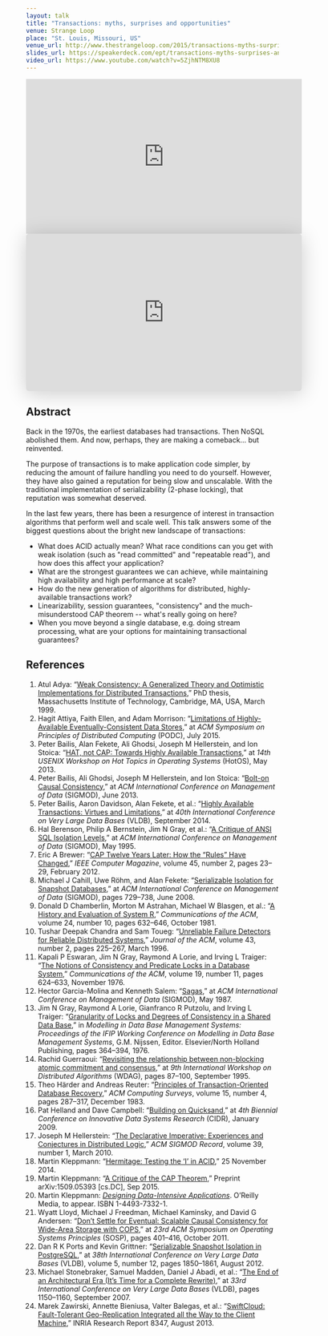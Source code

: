 ```yaml
---
layout: talk
title: "Transactions: myths, surprises and opportunities"
venue: Strange Loop
place: "St. Louis, Missouri, US"
venue_url: http://www.thestrangeloop.com/2015/transactions-myths-surprises-and-opportunities.html
slides_url: https://speakerdeck.com/ept/transactions-myths-surprises-and-opportunities
video_url: https://www.youtube.com/watch?v=5ZjhNTM8XU8
---
```


<iframe width="550" height="309" src="https://www.youtube.com/embed/5ZjhNTM8XU8" frameborder="0" allowfullscreen></iframe>

<iframe class="speakerdeck-iframe" frameborder="0" src="https://speakerdeck.com/player/0a5b3e46260542ff9e557458e33afd33" title="Transactions: Myths, Surprises and Opportunities" allowfullscreen="true" mozallowfullscreen="true" webkitallowfullscreen="true" style="border: 0px; background: padding-box padding-box rgba(0, 0, 0, 0.1); margin: 0px; padding: 0px; border-radius: 6px; box-shadow: rgba(0, 0, 0, 0.2) 0px 5px 40px; width: 550px; height: 314px;" data-ratio="1.78343949044586"></iframe>


Abstract
--------

Back in the 1970s, the earliest databases had transactions. Then NoSQL abolished them. And now,
perhaps, they are making a comeback... but reinvented.

The purpose of transactions is to make application code simpler, by reducing the amount of failure
handling you need to do yourself. However, they have also gained a reputation for being slow and
unscalable. With the traditional implementation of serializability (2-phase locking), that
reputation was somewhat deserved.

In the last few years, there has been a resurgence of interest in transaction algorithms that
perform well and scale well. This talk answers some of the biggest questions about the bright new
landscape of transactions:

* What does ACID actually mean? What race conditions can you get with weak isolation (such as "read
  committed" and "repeatable read"), and how does this affect your application?
* What are the strongest guarantees we can achieve, while maintaining high availability and high
  performance at scale?
* How do the new generation of algorithms for distributed, highly-available transactions work?
* Linearizability, session guarantees, "consistency" and the much-misunderstood CAP theorem --
  what's really going on here?
* When you move beyond a single database, e.g. doing stream processing, what are your options for
  maintaining transactional guarantees?

References
----------

1. Atul Adya: “[Weak Consistency: A Generalized Theory and Optimistic Implementations for
  Distributed Transactions](http://pmg.csail.mit.edu/papers/adya-phd.pdf),” PhD thesis,
  Massachusetts Institute of Technology, Cambridge, MA, USA, March 1999.
2. Hagit Attiya, Faith Ellen, and Adam Morrison: “[Limitations of Highly-Available
   Eventually-Consistent Data Stores](http://www.cs.technion.ac.il/people/mad/online-publications/podc2015-replds.pdf),”
   at *ACM Symposium on Principles of Distributed Computing* (PODC), July 2015.
3. Peter Bailis, Alan Fekete, Ali Ghodsi, Joseph M Hellerstein, and Ion Stoica:
   “[HAT, not CAP: Towards Highly Available Transactions](http://www.bailis.org/papers/hat-hotos2013.pdf),”
   at *14th USENIX Workshop on Hot Topics in Operating Systems* (HotOS), May 2013.
4. Peter Bailis, Ali Ghodsi, Joseph M Hellerstein, and Ion Stoica:
   “[Bolt-on Causal Consistency](http://db.cs.berkeley.edu/papers/sigmod13-bolton.pdf),”
   at *ACM International Conference on Management of Data* (SIGMOD), June 2013.
5. Peter Bailis, Aaron Davidson, Alan Fekete, et al.:
   “[Highly Available Transactions: Virtues and Limitations](http://www.bailis.org/papers/hat-vldb2014.pdf),”
   at *40th International Conference on Very Large Data Bases* (VLDB), September 2014.
6. Hal Berenson, Philip A Bernstein, Jim N Gray, et al.:
   “[A Critique of ANSI SQL Isolation Levels](http://research.microsoft.com/pubs/69541/tr-95-51.pdf),”
   at *ACM International Conference on Management of Data* (SIGMOD), May 1995.
7. Eric A Brewer: “[CAP Twelve Years Later: How the “Rules” Have Changed](http://cs609.cs.ua.edu/CAP12.pdf),”
   *IEEE Computer Magazine*, volume 45, number 2, pages 23–29, February 2012.
8. Michael J Cahill, Uwe Röhm, and Alan Fekete:
   “[Serializable Isolation for Snapshot Databases](http://www.cs.nyu.edu/courses/fall12/CSCI-GA.2434-001/p729-cahill.pdf),”
   at *ACM International Conference on Management of Data* (SIGMOD), pages 729–738, June 2008.
9. Donald D Chamberlin, Morton M Astrahan, Michael W Blasgen, et al.:
   “[A History and Evaluation of System R](http://diaswww.epfl.ch/courses/adms07/papers/p632-chamberlin.pdf),”
   *Communications of the ACM*, volume 24, number 10, pages 632–646, October 1981.
10. Tushar Deepak Chandra and Sam Toueg:
    “[Unreliable Failure Detectors for Reliable Distributed Systems](http://courses.csail.mit.edu/6.852/08/papers/CT96-JACM.pdf),”
    *Journal of the ACM*, volume 43, number 2, pages 225–267, March 1996.
11. Kapali P Eswaran, Jim N Gray, Raymond A Lorie, and Irving L Traiger:
    “[The Notions of Consistency and Predicate Locks in a Database System](http://paul.rutgers.edu/cs545/S02/papers/eswaran-transaction.pdf),”
    *Communications of the ACM*, volume 19, number 11, pages 624–633, November 1976.
12. Hector Garcia-Molina and Kenneth Salem: “[Sagas](http://www.cs.cornell.edu/andru/cs711/2002fa/reading/sagas.pdf),”
    at *ACM International Conference on Management of Data* (SIGMOD), May 1987.
13. Jim N Gray, Raymond A Lorie, Gianfranco R Putzolu, and Irving L Traiger:
    “[Granularity of Locks and Degrees of Consistency in a Shared Data Base](http://citeseerx.ist.psu.edu/viewdoc/summary?doi=10.1.1.92.8248),”
    in *Modelling in Data Base Management Systems: Proceedings of the IFIP Working Conference on
    Modelling in Data Base Management Systems*, G.M. Nijssen, Editor. Elsevier/North Holland
    Publishing, pages 364–394, 1976.
14. Rachid Guerraoui: “[Revisiting the relationship between non-blocking atomic commitment and
    consensus](http://citeseerx.ist.psu.edu/viewdoc/summary?doi=10.1.1.27.6456),” at *9th
    International Workshop on Distributed Algorithms* (WDAG), pages 87–100, September 1995.
15. Theo Härder and Andreas Reuter:
    “[Principles of Transaction-Oriented Database Recovery](http://web.stanford.edu/class/cs340v/papers/recovery.pdf),”
    *ACM Computing Surveys*, volume 15, number 4, pages 287–317, December 1983.
16. Pat Helland and Dave Campbell:
    “[Building on Quicksand](https://database.cs.wisc.edu/cidr/cidr2009/Paper_133.pdf),”
    at *4th Biennial Conference on Innovative Data Systems Research* (CIDR), January 2009.
17. Joseph M Hellerstein: “[The Declarative Imperative: Experiences and Conjectures in Distributed
    Logic](http://www.sigmod.org/publications/sigmod-record/1003/p05.article.hellerstein.pdf),”
    *ACM SIGMOD Record*, volume 39, number 1, March 2010.
18. Martin Kleppmann: “[Hermitage: Testing the ‘I’ in
    ACID](http://martin.kleppmann.com/2014/11/25/hermitage-testing-the-i-in-acid.html),” 25 November 2014.
19. Martin Kleppmann: “[A Critique of the CAP Theorem](http://arxiv.org/abs/1509.05393),”
    Preprint arXiv:1509.05393 [cs.DC], Sep 2015.
20. Martin Kleppmann: [*Designing Data-Intensive Applications*](http://dataintensive.net/).
    O’Reilly Media, to appear. ISBN 1-4493-7332-1.
21. Wyatt Lloyd, Michael J Freedman, Michael Kaminsky, and David G Andersen:
    “[Don’t Settle for Eventual: Scalable Causal Consistency for Wide-Area Storage with COPS](https://www.cs.cmu.edu/~dga/papers/cops-sosp2011.pdf),”
    at *23rd ACM Symposium on Operating Systems Principles* (SOSP), pages 401–416, October 2011.
22. Dan R K Ports and Kevin Grittner:
    “[Serializable Snapshot Isolation in PostgreSQL](http://drkp.net/papers/ssi-vldb12.pdf),”
    at *38th International Conference on Very Large Data Bases* (VLDB), volume 5, number 12, pages
    1850–1861, August 2012.
23. Michael Stonebraker, Samuel Madden, Daniel J Abadi, et al.:
    “[The End of an Architectural Era (It’s Time for a Complete Rewrite)](http://www.vldb.org/conf/2007/papers/industrial/p1150-stonebraker.pdf),”
    at *33rd International Conference on Very Large Data Bases* (VLDB), pages 1150–1160, September 2007.
24. Marek Zawirski, Annette Bieniusa, Valter Balegas, et al.:
    “[SwiftCloud: Fault-Tolerant Geo-Replication Integrated all the Way to the Client Machine](http://arxiv.org/abs/1310.3107),”
    INRIA Research Report 8347, August 2013.
